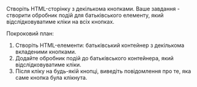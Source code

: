 Створіть HTML-сторінку з декількома кнопками. Ваше завдання - створити обробник подій для батьківського елементу, який відслідковуватиме кліки на всіх кнопках.

Покроковий план:

1. Створіть HTML-елементи: батьківський контейнер з декількома вкладеними кнопками. 
2. Додайте обробник подій до батьківського контейнера, який відслідковуватиме кліки.
3. Після кліку на будь-якій кнопці, виведіть повідомлення про те, яка саме кнопка була клікнута.